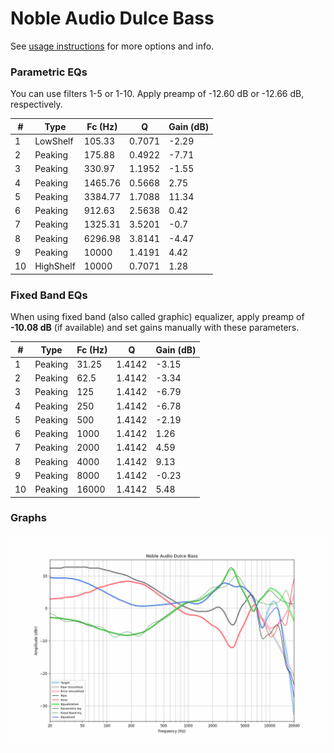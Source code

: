 # Noble Audio Dulce Bass
See [usage instructions](https://github.com/jaakkopasanen/AutoEq#usage) for more options and info.

### Parametric EQs
You can use filters 1-5 or 1-10. Apply preamp of -12.60 dB or -12.66 dB, respectively.

|   # | Type      |   Fc (Hz) |      Q |   Gain (dB) |
|-----|-----------|-----------|--------|-------------|
|   1 | LowShelf  |    105.33 | 0.7071 |       -2.29 |
|   2 | Peaking   |    175.88 | 0.4922 |       -7.71 |
|   3 | Peaking   |    330.97 | 1.1952 |       -1.55 |
|   4 | Peaking   |   1465.76 | 0.5668 |        2.75 |
|   5 | Peaking   |   3384.77 | 1.7088 |       11.34 |
|   6 | Peaking   |    912.63 | 2.5638 |        0.42 |
|   7 | Peaking   |   1325.31 | 3.5201 |       -0.7  |
|   8 | Peaking   |   6296.98 | 3.8141 |       -4.47 |
|   9 | Peaking   |  10000    | 1.4191 |        4.42 |
|  10 | HighShelf |  10000    | 0.7071 |        1.28 |

### Fixed Band EQs
When using fixed band (also called graphic) equalizer, apply preamp of **-10.08 dB** (if available) and set gains manually with these parameters.

|   # | Type    |   Fc (Hz) |      Q |   Gain (dB) |
|-----|---------|-----------|--------|-------------|
|   1 | Peaking |     31.25 | 1.4142 |       -3.15 |
|   2 | Peaking |     62.5  | 1.4142 |       -3.34 |
|   3 | Peaking |    125    | 1.4142 |       -6.79 |
|   4 | Peaking |    250    | 1.4142 |       -6.78 |
|   5 | Peaking |    500    | 1.4142 |       -2.19 |
|   6 | Peaking |   1000    | 1.4142 |        1.26 |
|   7 | Peaking |   2000    | 1.4142 |        4.59 |
|   8 | Peaking |   4000    | 1.4142 |        9.13 |
|   9 | Peaking |   8000    | 1.4142 |       -0.23 |
|  10 | Peaking |  16000    | 1.4142 |        5.48 |

### Graphs
![](./Noble%20Audio%20Dulce%20Bass.png)
